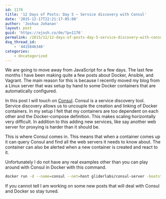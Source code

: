 ```yaml
---
id: 1176
title: '12 Days of Posts: Day 5 – Service discovery with Consul'
date: '2015-12-17T22:21:17-05:00'
author: 'Joshua Johanan'
layout: post
guid: 'https://ejosh.co/de/?p=1176'
permalink: /2015/12/12-days-of-posts-day-5-service-discovery-with-consul/
dsq_thread_id:
    - '4415846346'
categories:
    - Uncategorized
---
```


We are going to move away from JavaScript for a few days. The last few months I have been making quite a few posts about Docker, Ansible, and Vagrant. The main reason for this is because I recently moved my blog from a Linux server that was setup by hand to some Docker containers that are automatically configured.

In this post I will touch on [Consul](https://www.consul.io/). Consul is a service discovery tool. Service discovery allows us to uncouple the creation and linking of Docker containers. In my setup I felt that my containers are too dependent on each other and the Docker-compose definition. This makes scaling horizontally very difficult. In addition to this adding new services, like say another web server for proxying is harder than it should be.

This is where Consul comes in. This means that when a container comes up it can query Consul and find all the web servers it needs to know about. The container can also be alerted when a new container is created and react to it.

Unfortunately I do not have any real examples other than you can play around with Consul in Docker with this command.

```bash
docker run -d --name=consul --net=host gliderlabs/consul-server -bootstrap
```

If you cannot tell I am working on some new posts that will deal with Consul and Docker so stay tuned.